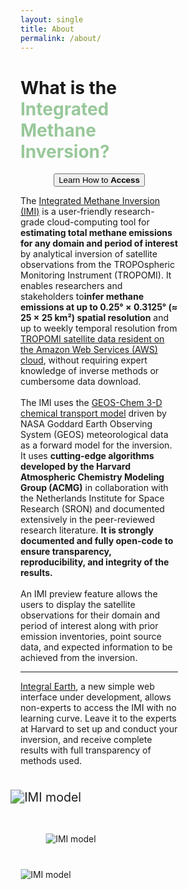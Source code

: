 ```yaml
---
layout: single
title: About
permalink: /about/
---
```


<div class="pageWrapper">
  <div id="twoColumnContent">
    <div style="width: 50%">
      <h1>
        What is the <br />
        <span style="color: #98c89a">Integrated Methane Inversion?</span>
      </h1>
      <div style="display: flex; justify-content: center; align-items: center">
        <a href="#topTwoColumn">
          <button id="access-btn">Learn How to <strong>Access</strong></button>
        </a>
      </div>
      <p>
        The <a href="{{ site.baseurl }}/assets/powerpoint/integratedmethaneinversion_imi.pptx"  download>Integrated Methane Inversion (IMI)</a>
        is a user-friendly research-grade cloud-computing tool for <strong>estimating total methane emissions for any domain and period of interest</strong>
        by analytical inversion of satellite observations from the TROPOspheric Monitoring Instrument (TROPOMI). It enables researchers and stakeholders
        to<strong>infer methane emissions at up to 0.25° × 0.3125° (≈ 25 × 25 km²) spatial resolution</strong> and up to weekly temporal resolution from
        <a href="https://registry.opendata.aws/sentinel5p/">TROPOMI satellite data resident on the Amazon Web Services (AWS) cloud</a>, without requiring
        expert knowledge of inverse methods or cumbersome data download. 
        <br />
        <br />
        The IMI uses the <a href="https://geos-chem.org">GEOS-Chem 3-D chemical transport model</a>
        driven by NASA Goddard Earth Observing System (GEOS) meteorological data as a forward model for the inversion. It uses
        <strong>cutting-edge algorithms developed by the Harvard Atmospheric Chemistry Modeling Group (ACMG)</strong>
        in collaboration with the Netherlands Institute for Space Research (SRON) and documented extensively in the peer-reviewed research
        literature.
        <strong>It is strongly documented and fully open-code to ensure transparency, reproducibility, and integrity of the results.</strong>
        <br />
        <br />
        An IMI preview feature allows the users to display the satellite observations for their domain and period of interest along
        with prior emission inventories, point source data, and expected information to be achieved from the inversion.
      </p>
      <hr />
      <p>
        <a href="https://integralearth.github.io">Integral Earth</a>, a new simple web interface under development, allows non-experts to access
        the IMI with no learning curve. Leave it to the experts at Harvard to set up and conduct your inversion, and receive complete results with
        full transparency of methods used.
      </p>
    </div>
    <div id="plot" style="width: 40%; margin-top: 8%">
      <div>
        <img
          src="{{ site.baseurl }}/assets/plots/model.png"
          alt="IMI model"
          style="transform: scale(1.4)"
        />
      </div>
      <div id="secondPlot">
        <img
          src="{{ site.baseurl }}/assets/plots/optimized_emissions.png"
          alt="IMI model"
          style="transform: scale(0.99); margin-top: 25%; margin-left: 20%"
        />
      </div>
      <div id="secondPlot">
        <img
          src="{{ site.baseurl }}/assets/plots/emissions_timeline.png"
          alt="IMI model"
          style="transform: scale(0.99); margin-top: 20%"
        />
      </div>
    </div>
  </div>

